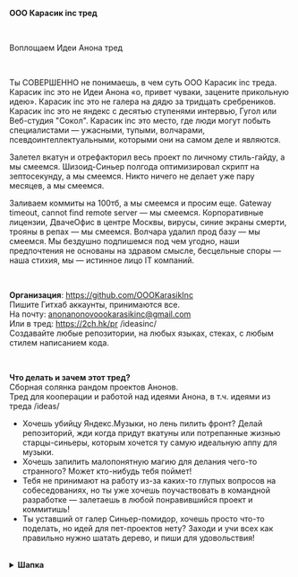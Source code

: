 **ООО Карасик inc тред**

<br>

Воплощаем Идеи Анона тред

<br>

Ты СОВЕРШЕННО не понимаешь, в чем суть ООО Карасик inc треда. Карасик inc это не Идеи Анона «о, привет чуваки, зацените прикольную идею». Карасик inc это не галера на дядю за тридцать сребреников. Карасик inc это не яндекс с десятью ступенями интервью, Гугол или Веб-студия "Сокол". Карасик inc это место, где люди могут побыть специалистами — ужасными, тупыми, волчарами, псевдоинтеллектуальными, которыми они на самом деле и являются.
<br>

Залетел вкатун и отрефакторил весь проект по личному стиль-гайду, а мы смеемся. Шизоид-Синьер полгода оптимизировал скрипт на зептосекунду, а мы смеемся. Никто ничего не делает уже пару месяцев, а мы смеемся.
<br>

Заливаем коммиты на 100тб, а мы смеемся и просим еще. Gateway timeout, cannot find remote server — мы смеемся. Корпоративные лицензии, ДвачеОфис в центре Москвы, вирусы, синие экраны смерти, трояны в репах — мы смеемся. Волчара удалил прод базу — мы смеемся. Мы бездушно подпишемся под чем угодно, наши предпочтения не основаны на здравом смысле, бесцельные споры — наша стихия, мы — истинное лицо IT компаний.

<br>

**Организация**: https://github.com/OOOKarasikInc<br>
Пишите Гитхаб аккаунты, принимаются все.<br>
На почту: anonanonovoookarasikinc@gmail.com<br>
Или в тред: https://2ch.hk/pr  /ideasinc/<br>
Создавайте любые репозитории, на любых языках, стеках, с любым стилем написанием кода.<br>

<br>

**Что делать и зачем этот тред?**<br>
Сборная солянка рандом проектов Анонов.<br>
Тред для кооперации и работой над идеями Анона, в т.ч. идеями из треда /ideas/<br>
- Хочешь убийцу Яндекс.Музыки, но лень пилить фронт? Делай репозиторий, жди когда придут вкатуны или потрепанные жизнью старцы-синьеры, которым хочется ту самую идеальную аппу для музыки.
- Хочешь запилить малопонятную магию для делания чего-то странного? Может кто-нибудь тебя поймет!
- Тебя не принимают на работу из-за каких-то глупых вопросов на собеседованиях, но ты уже хочешь поучаствовать в командной разработке — залетаешь в любой понравившийся проект и коммитишь!
- Ты уставший от галер Синьер-помидор, хочешь просто что-то поделать, но идей для пет-проектов нету? Заходи и учи всех как правильно нужно шатать дерево, и пиши для удовольствия!

<br>

<details>
  <summary><b>Шапка</b></summary>

[b]ООО Карасик inc тред[/b]

<br>

Воплощаем Идеи Анона тред

<br>

Ты СОВЕРШЕННО не понимаешь, в чем суть ООО Карасик inc треда. Карасик inc это не Идеи Анона «о, привет чуваки, зацените прикольную идею». Карасик inc это не галера на дядю за тридцать сребреников. Карасик inc это не яндекс с десятью ступенями интервью, Гугол или Веб-студия "Сокол". Карасик inc это место, где люди могут побыть специалистами — ужасными, тупыми, волчарами, псевдоинтеллектуальными, которыми они на самом деле и являются.
<br>

Залетел вкатун и отрефакторил весь проект по личному стиль-гайду, а мы смеемся. Шизоид-Синьер полгода оптимизировал скрипт на зептосекунду, а мы смеемся. Никто ничего не делает уже пару месяцев, а мы смеемся.
<br>

Заливаем коммиты на 100тб, а мы смеемся и просим еще. Gateway timeout, cannot find remote server — мы смеемся. Корпоративные лицензии, ДвачеОфис в центре Москвы, вирусы, синие экраны смерти, трояны в репах — мы смеемся. Волчара удалил прод базу — мы смеемся. Мы бездушно подпишемся под чем угодно, наши предпочтения не основаны на здравом смысле, бесцельные споры — наша стихия, мы — истинное лицо IT компаний.

<br>

[b]Организация[/b]: https://github.com/OOOKarasikInc<br>
Пишите Гитхаб аккаунты, принимаются все.<br>
На почту: anonanonovoookarasikinc@gmail.com<br>
Или в тред: https://2ch.hk/pr  /ideasinc/<br>
Создавайте любые репозитории, на любых языках, стеках, с любым стилем написанием кода.

<br>

[b]Что делать и зачем этот тред?[/b]<br>
Сборная солянка рандом проектов Анонов.<br>
Тред для кооперации и работой над идеями Анона, в т.ч. идеями из треда /ideas/<br>
- Хочешь убийцу Яндекс.Музыки, но лень пилить фронт? Делай репозиторий, жди когда придут вкатуны или потрепанные жизнью старцы-синьеры, которым хочется ту самую идеальную аппу для музыки.
- Хочешь запилить малопонятную магию для делания чего-то странного? Может кто-нибудь тебя поймет!
- Тебя не принимают на работу из-за каких-то глупых вопросов на собеседованиях, но ты уже хочешь поучаствовать в командной разработке — залетаешь в любой понравившийся проект и коммитишь!
- Ты уставший от галер Синьер-помидор, хочешь просто что-то поделать, но идей для пет-проектов нету? Заходи и учи всех как правильно нужно шатать дерево, и пиши для удовольствия!

</details>
